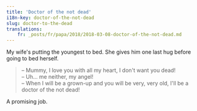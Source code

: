 ```yaml
---
title: 'Doctor of the not dead'
i18n-key: doctor-of-the-not-dead
slug: doctor-to-the-dead
translations:
    fr: _posts/fr/papa/2018/2018-03-08-doctor-of-the-not-dead.md
---
```


My wife's putting the youngest to bed. She gives him one last hug before going
to bed herself.

<!-- more -->

> – Mummy, I love you with all my heart, I don't want you dead!  
> – Uh… me neither, my angel!  
> – When I will be a grown-up and you will be very, very old, I'll be a doctor
> of the not dead!

A promising job.
